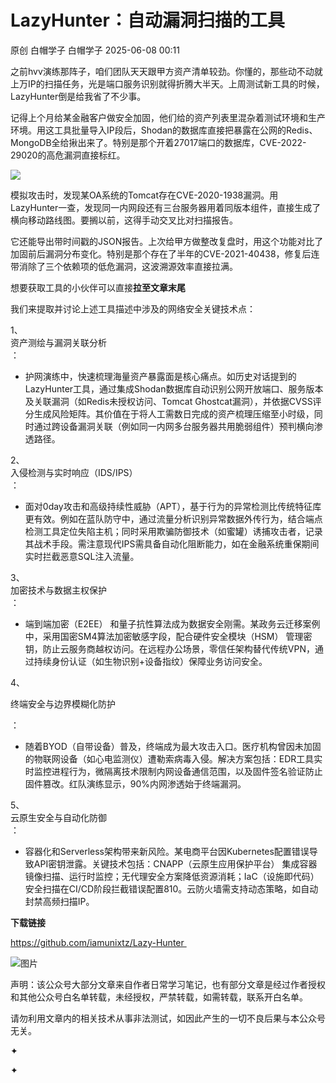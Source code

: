#  LazyHunter：自动漏洞扫描的工具  
原创 白帽学子  白帽学子   2025-06-08 00:11  
  
之前hvv演练那阵子，咱们团队天天跟甲方资产清单较劲。你懂的，那些动不动就上万IP的扫描任务，光是端口服务识别就得折腾大半天。上周测试新工具的时候，LazyHunter倒是给我省了不少事。  
  
记得上个月给某金融客户做安全加固，他们给的资产列表里混杂着测试环境和生产环境。用这工具批量导入IP段后，Shodan的数据库直接把暴露在公网的Redis、MongoDB全给揪出来了。特别是那个开着27017端口的数据库，CVE-2022-29020的高危漏洞直接标红。  
  
![](https://mmbiz.qpic.cn/sz_mmbiz_jpg/LYy9xnADcdjF5LVjrys0fIyoWqfu1P4fj3ojT4viasL3Kx8CCbo9vicHkO7TJETqSfVeCUj7D10vNS1SnjznLdyw/640?wx_fmt=jpeg&from=appmsg "")  
  
模拟攻击时，发现某OA系统的Tomcat存在CVE-2020-1938漏洞。用LazyHunter一查，发现同一内网段还有三台服务器用着同版本组件，直接生成了横向移动路线图。要搁以前，这得手动交叉比对扫描报告。  
  
它还能导出带时间戳的JSON报告。上次给甲方做整改复盘时，用这个功能对比了加固前后漏洞分布变化。特别是那个存在了半年的CVE-2021-40438，修复后连带消除了三个依赖项的低危漏洞，这波溯源效率直接拉满。  
  
想要获取工具的小伙伴可以直接**拉至文章末尾**  
  
我们来提取并讨论上述工具描述中涉及的网络安全关键技术点：  
  
1、  
资产测绘与漏洞关联分析  
：  
- 护网演练中，快速梳理海量资产暴露面是核心痛点。如历史对话提到的LazyHunter工具，通过集成Shodan数据库自动识别公网开放端口、服务版本及关联漏洞（如Redis未授权访问、Tomcat Ghostcat漏洞），并依据CVSS评分生成风险矩阵。其价值在于将人工需数日完成的资产梳理压缩至小时级，同时通过跨设备漏洞关联（例如同一内网多台服务器共用脆弱组件）预判横向渗透路径。  
  
2、  
入侵检测与实时响应（IDS/IPS）  
：  
- 面对0day攻击和高级持续性威胁（APT），基于行为的异常检测比传统特征库更有效。例如在蓝队防守中，通过流量分析识别异常数据外传行为，结合端点检测工具定位失陷主机；同时采用欺骗防御技术（如蜜罐）诱捕攻击者，记录其战术手段。需注意现代IPS需具备自动化阻断能力，如在金融系统重保期间实时拦截恶意SQL注入流量。  
  
3、  
加密技术与数据主权保护  
：  
- 端到端加密（E2EE） 和量子抗性算法成为数据安全刚需。某政务云迁移案例中，采用国密SM4算法加密敏感字段，配合硬件安全模块（HSM） 管理密钥，防止云服务商越权访问。在远程办公场景，零信任架构替代传统VPN，通过持续身份认证（如生物识别+设备指纹）保障业务访问安全。  
  
4、  
  
终端安全与边界模糊化防护  
  
：  
- 随着BYOD（自带设备）普及，终端成为最大攻击入口。医疗机构曾因未加固的物联网设备（如心电监测仪）遭勒索病毒入侵。解决方案包括：EDR工具实时监控进程行为，微隔离技术限制内网设备通信范围，以及固件签名验证防止固件篡改。红队演练显示，90%内网渗透始于终端漏洞。  
  
5、  
云原生安全与自动化防御  
：  
- 容器化和Serverless架构带来新风险。某电商平台因Kubernetes配置错误导致API密钥泄露。关键技术包括：CNAPP（云原生应用保护平台） 集成容器镜像扫描、运行时监控；无代理安全方案降低资源消耗；IaC（设施即代码）安全扫描在CI/CD阶段拦截错误配置810。云防火墙需支持动态策略，如自动封禁高频扫描IP。  
  
  
  
  
**下载链接**  
  
https://github.com/iamunixtz/Lazy-Hunter   
  
  
![图片](https://mmbiz.qpic.cn/sz_mmbiz_gif/LYy9xnADcdhic61NkXCWKufScrUrmmsG8tztWD8fDRiatPUaljxxpKc1PpnYNFjPibU5FwJmcuO4mZoQg5aXsAcog/640?wx_fmt=gif&wxfrom=5&wx_lazy=1&wx_co=1&tp=webp "")  
  
  
声明：该公众号大部分文章来自作者日常学习笔记，也有部分文章是经过作者授权和其他公众号白名单转载，未经授权，严禁转载，如需转载，联系开白名单。  
  
请勿利用文章内的相关技术从事非法测试，如因此产生的一切不良后果与本公众号无关。  
  
✦  
  
✦  
  
  
